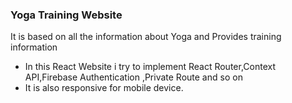 ### Yoga Training Website
It is based on all the information about Yoga and Provides training information

* In this React Website i try to implement React Router,Context API,Firebase Authentication ,Private Route and so on
* It is also responsive for mobile device.
